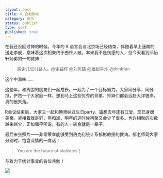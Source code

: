 ```yaml
---
layout: post
title: R 会和郁彬
category: 亲历
status: publish
type: post
published: true
---
```

在我还没回过神的时候，今年的 R 语言会议北京场己经结束，伴随着早上迷糊的送走李舰，意味着这次相聚终于曲终人散。本来我不是伤感的人，但今天看到邱怡轩师弟的一句微博：

> 感谢几位引路人。@谢益辉 @刘思喆 @雁起平沙 @thinkfan

这个中滋味……

这些年，和周围的朋友们一起成长，一起为了一个目标努力。大家同分享，同分担，俨然一个大家庭一样，想到马上这些优秀的师弟、师妹们都会远赴大洋彼岸，真的很失落。

R会议结束后，大家又一起和熊师妹过生日party，遥想去年还有江堂，现已身居美帝。紧接着就是轩、熊和岚，明年的这时候再聚又会少了很多。也许相聚的次数越来越少，正如堰平所说，有的人一转身就是一辈子。


最后来张照片——非常荣幸能够受到伯克利统计系郁彬教授的教诲。郁老师同大家分别时，饱含深情的一席话：

> You are the future of statistics！    
    
与致力于统计事业的各位共勉！

![](https://pic-1300049111.cos.ap-beijing.myqcloud.com/img/q7G3j.jpg)

